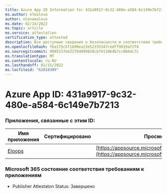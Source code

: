 ```yaml
---
title: Azure App ID Information for 431a9917-9c32-480e-a584-6c149e7b7213
ms.author: elmalova
author: elenamalova
ms.date: 02/14/2022
ms.topic: article
ms.service: attestation
certification_type: attested
description: Все доступные сведения о безопасности и соответствии требованиям для 431a9917-9c32-480e-a584-6c149e7b7213.
ms.openlocfilehash: f6a175c5f1699ea23e52335347cedff9019af2f8
ms.sourcegitcommit: 9905237eb3270d099820cbf413d64b7cc066dc7c
ms.translationtype: MT
ms.contentlocale: ru-RU
ms.lasthandoff: 02/15/2022
ms.locfileid: "62810399"
---
```

# <a name="azure-app-id-431a9917-9c32-480e-a584-6c149e7b7213"></a>Azure App ID: 431a9917-9c32-480e-a584-6c149e7b7213


### <a name="apps-associated-with-this-id"></a>Приложения, связанные с этим ID:
| **Имя приложения** | **Сертифицировано** | **Просмотр в AppSource** |
|--------------|---------------|-----------------------|
| [Eloops](https://docs.microsoft.com/microsoft-365-app-certification/forward/WA200002287) |  | [https://appsource.microsoft.com/product/office/WA200002287](https://appsource.microsoft.com/product/office/WA200002287) |

### <a name="microsoft-365-app-compliance-status"></a>Microsoft 365 состояние соответствия требованиям к приложениям
- Publisher Attestaton Status: Завершено
